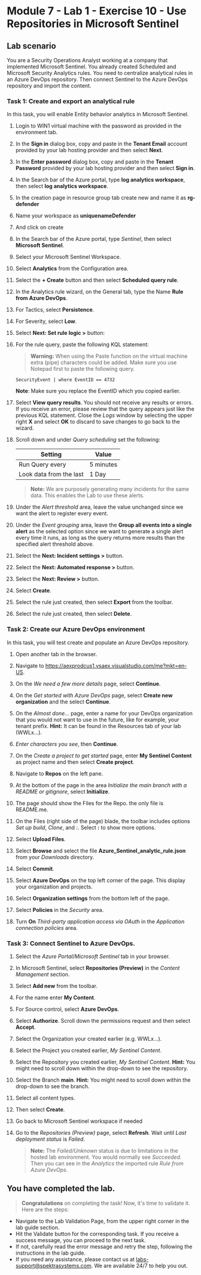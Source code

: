 # Module 7 - Lab 1 - Exercise 10 - Use Repositories in Microsoft Sentinel

## Lab scenario

You are a Security Operations Analyst working at a company that implemented Microsoft Sentinel. You already created Scheduled and Microsoft Security Analytics rules.  You need to centralize analytical rules in an Azure DevOps repository.  Then connect Sentinel to the Azure DevOps repository and import the content. 


### Task 1: Create and export an analytical rule

In this task, you will enable Entity behavior analytics in Microsoft Sentinel.

1. Login to WIN1 virtual machine with the password as provided in the environment tab.

1. In the **Sign in** dialog box, copy and paste in the **Tenant Email** account provided by your lab hosting provider and then select **Next**.

1. In the **Enter password** dialog box, copy and paste in the **Tenant Password** provided by your lab hosting provider and then select **Sign in**.

1. In the Search bar of the Azure portal, type **log analytics workspace**, then select **log analytics workspace**.

1. In the creation page in resource group tab create new and name it as **rg-defender**

1. Name your workspace as **uniquenameDefender**

1. And click on create  

1. In the Search bar of the Azure portal, type *Sentinel*, then select **Microsoft Sentinel**.

1. Select your Microsoft Sentinel Workspace.

1. Select **Analytics** from the Configuration area.

1. Select the **+ Create** button and then select **Scheduled query rule**.

1. In the Analytics rule wizard, on the General tab, type the Name **Rule from Azure DevOps**.

1. For Tactics, select **Persistence**.

1. For Severity, select **Low**.

1. Select **Next: Set rule logic >** button:

1. For the rule query, paste the following KQL statement:

    >**Warning:** When using the Paste function on the virtual machine extra (pipe) characters could be added. Make sure you use Notepad first to paste the following query.

    ```KQL
    SecurityEvent | where EventID == 4732
    ```
    **Note**: Make sure you replace the EventID which you copied earlier.

1. Select **View query results**. You should not receive any results or errors. If you receive an error, please review that the query appears just like the previous KQL statement. Close the *Logs* window by selecting the upper right **X** and select **OK** to discard to save changes to go back to the wizard.


1. Scroll down and under *Query scheduling* set the following:

    |Setting|Value|
    |---|---|
    |Run Query every|5 minutes|
    |Look data from the last|1 Day|

    >**Note:** We are purposely generating many incidents for the same data. This enables the Lab to use these alerts.

1. Under the *Alert threshold* area, leave the value unchanged since we want the alert to register every event.

1. Under the *Event grouping* area, leave the **Group all events into a single alert** as the selected option since we want to generate a single alert every time it runs, as long as the query returns more results than the specified alert threshold above.

1. Select the **Next: Incident settings >** button. 

1. Select the **Next: Automated response >** button.

1. Select the **Next: Review >** button.
 
1. Select **Create**.

1. Select the rule just created, then select **Export** from the toolbar.

1. Select the rule just created, then select **Delete**.


### Task 2: Create our Azure DevOps environment

In this task, you will test create and populate an Azure DevOps repository.

1. Open another tab in the browser.

1. Navigate to https://aexprodcus1.vsaex.visualstudio.com/me?mkt=en-US.

1. On the *We need a few more details* page, select **Continue**.

1. On the *Get started with Azure DevOps* page, select **Create new organization** and the select **Continue**.

1. On the *Almost done...* page, enter a name for your DevOps organization that you would not want to use in the future, like for example, your tenant prefix. **Hint:** It can be found in the Resources tab of your lab (WWLx...).

1. *Enter characters you see*, then **Continue**.

1. On the *Create a project to get started* page, enter **My Sentinel Content** as project name and then select **Create project**.

1. Navigate to **Repos** on the left pane.

1. At the bottom of the page in the area *Initialize the main branch with a README or gitignore*, select **Initialize**.

1. The page should show the Files for the Repo.  the only file is README.me.

1. On the Files (right side of the page) blade, the toolbar includes options *Set up build*, *Clone*, and *:*.  Select **:** to show more options.

1. Select **Upload Files**.

1. Select **Browse** and select the file **Azure_Sentinel_analytic_rule.json** from your *Downloads* directory.

1. Select **Commit**.

1. Select **Azure DevOps** on the top left corner of the page.  This display your organization and projects.

1. Select **Organization settings** from the bottom left of the page.

1. Select **Policies** in the *Security* area.

1. Turn **On** *Third-party application access via OAuth* in the *Application connection policies* area.


### Task 3: Connect Sentinel to Azure DevOps.

1. Select the *Azure Portal*/*Microsoft Sentinel* tab in your browser.

1. In Microsoft Sentinel, select **Repositories (Preview)** in the *Content Management* section.

1. Select **Add new** from the toolbar.

1. For the name enter **My Content**.

1. For Source control, select **Azure DevOps**.

1. Select **Authorize**. Scroll down the permissions request and then select **Accept**.

1. Select the Organization your created earlier (e.g. WWLx...).

1. Select the Project you created earlier, *My Sentinel Content*.

1. Select the Repository you created earlier, *My Sentinel Content*. **Hint:** You might need to scroll down within the drop-down to see the repository.

1. Select the Branch **main**. **Hint:** You might need to scroll down within the drop-down to see the branch.

1. Select all content types.

1. Then select **Create**.

1. Go back to Microsoft Sentinel workspace if needed

1. Go to the *Repositories (Preview)* page, select **Refresh**. Wait until *Last deployment status* is *Failed*.  

    >**Note:** The *Failed/Unknown* status is due to limitations in the hosted lab environment. You would normally see *Succeeded*. Then you can see in the *Analytics* the imported rule *Rule from Azure DevOps*.


## You have completed the lab.

> **Congratulations** on completing the task! Now, it's time to validate it. Here are the steps:

- Navigate to the Lab Validation Page, from the upper right corner in the lab guide section.
- Hit the Validate button for the corresponding task. If you receive a success message, you can proceed to the next task. 
- If not, carefully read the error message and retry the step, following the instructions in the lab guide.
- If you need any assistance, please contact us at labs-support@spektrasystems.com. We are available 24/7 to help you out.
